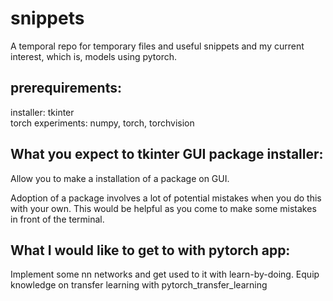 # snippets
A temporal repo for temporary files and useful snippets
and my current interest, which is, models using pytorch.

## prerequirements:
installer: tkinter <br>
torch experiments: numpy, torch, torchvision

## What you expect to tkinter GUI package installer:
Allow you to make a installation of a package on GUI.

Adoption of a package involves a lot of potential mistakes when you do this with your own.
This would be helpful as you come to make some mistakes in front of the terminal. 

## What I would like to get to with pytorch app:
Implement some nn networks and get used to it with learn-by-doing.
Equip knowledge on transfer learning with pytorch_transfer_learning
